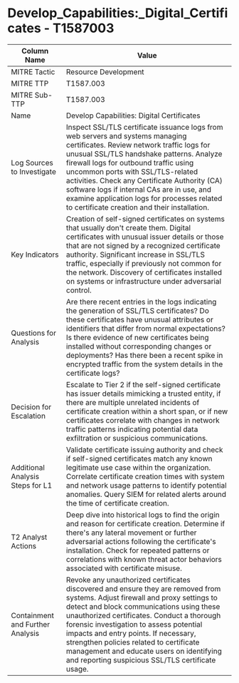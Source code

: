 # Develop_Capabilities:_Digital_Certificates - T1587003

| Column Name | Value |
|-------------|-------|
| MITRE Tactic | Resource Development |
| MITRE TTP | T1587.003 |
| MITRE Sub-TTP | T1587.003 |
| Name | Develop Capabilities: Digital Certificates |
| Log Sources to Investigate | Inspect SSL/TLS certificate issuance logs from web servers and systems managing certificates. Review network traffic logs for unusual SSL/TLS handshake patterns. Analyze firewall logs for outbound traffic using uncommon ports with SSL/TLS-related activities. Check any Certificate Authority (CA) software logs if internal CAs are in use, and examine application logs for processes related to certificate creation and their installation. |
| Key Indicators | Creation of self-signed certificates on systems that usually don't create them. Digital certificates with unusual issuer details or those that are not signed by a recognized certificate authority. Significant increase in SSL/TLS traffic, especially if previously not common for the network. Discovery of certificates installed on systems or infrastructure under adversarial control. |
| Questions for Analysis | Are there recent entries in the logs indicating the generation of SSL/TLS certificates? Do these certificates have unusual attributes or identifiers that differ from normal expectations? Is there evidence of new certificates being installed without corresponding changes or deployments? Has there been a recent spike in encrypted traffic from the system details in the certificate logs? |
| Decision for Escalation | Escalate to Tier 2 if the self-signed certificate has issuer details mimicking a trusted entity, if there are multiple unrelated incidents of certificate creation within a short span, or if new certificates correlate with changes in network traffic patterns indicating potential data exfiltration or suspicious communications. |
| Additional Analysis Steps for L1 | Validate certificate issuing authority and check if self-signed certificates match any known legitimate use case within the organization. Correlate certificate creation times with system and network usage patterns to identify potential anomalies. Query SIEM for related alerts around the time of certificate creation. |
| T2 Analyst Actions | Deep dive into historical logs to find the origin and reason for certificate creation. Determine if there's any lateral movement or further adversarial actions following the certificate's installation. Check for repeated patterns or correlations with known threat actor behaviors associated with certificate misuse. |
| Containment and Further Analysis | Revoke any unauthorized certificates discovered and ensure they are removed from systems. Adjust firewall and proxy settings to detect and block communications using these unauthorized certificates. Conduct a thorough forensic investigation to assess potential impacts and entry points. If necessary, strengthen policies related to certificate management and educate users on identifying and reporting suspicious SSL/TLS certificate usage. |
